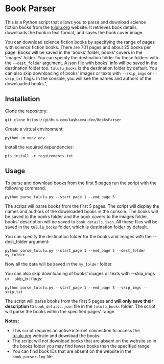 # Book Parser
This is a Python script that allows you to parse and download science fiction books from 
the [tululu.org](https://tululu.org/) website. It retrieves book details, downloads the book in text format,
and saves the book cover image.

You can download science fiction books by specifying the range of pages with science fiction books.
There are 701 pages and about 25 books per page.
Books will be saved in the 'books' folder, books' covers in the 'images' folder.
You can specify the destination folder for these folders with the `--dest_folder` argument.
A json file with books' info will be saved in the destination folder too.
`tululu_books` is the destination folder by default.
You can also skip downloading of books' images or texts with `--skip_imgs` or `--skip_txt` flags.
In the console, you will see the names and authors of the downloaded books.",

## Installation
Clone the repository:
```shell
git clone https://github.com/kashaeva-dev/BooksParser
```
Create a virtual environment:
```
python -m venv env
```
Install the required dependencies:
```
pip install -r requirements.txt
```

## Usage
To parse and download books from the first 5 pages run the script with the following command:
```
python parse_tululu.py --start_page 1 --end_page 5
```
The scrips will parse books from the first 5 pages. 
The script will display the names and authors of the downloaded books in the console.
The books will be saved to the books folder and the book covers to the images folder,
books' description will be saved to `book_details.json`. All these files will be saved in the `tululu_books` folder,
which is destination folder by default.

You can specify the destination folder for the books and images with the --dest_folder argument:
```
python parse_tululu.py --start_page 1 --end_page 5 --dest_folder my_folder
```
Now all the data will be saved in the `my_folder` folder.

You can also skip downloading of books' images or texts with --skip_imgs or --skip_txt flags:
```
python parse_tululu.py --start_page 1 --end_page 5 --skip_imgs --skip_txt
```
The script will parse books from the first 5 pages and **will only save their description** to `book_details.json`
file in the `tululu_books` folder.
The script will parse the books within the specified pages' range.


**Notes:** 
- This script requires an active internet connection to access 
the [tululu.org](https://tululu.org/) website and download the books.
- The script will not download books that are absent on the website so in the books folder you may
find fewer books than the specified range.
- You can find book IDs that are absent on the website in the ```book_parser.log``` file.
